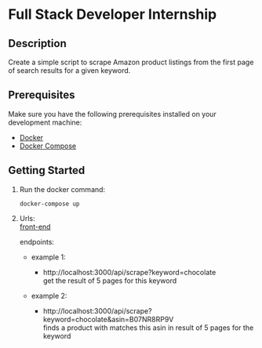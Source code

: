 # Full Stack Developer Internship

## Description

Create a simple script to scrape Amazon product listings from the first page of search results for a given keyword.

## Prerequisites

Make sure you have the following prerequisites installed on your development machine:

- [Docker](https://www.docker.com/get-started)
- [Docker Compose](https://docs.docker.com/compose/install/)

## Getting Started

1. Run the docker command:
    ```docker
    docker-compose up
2. Urls:  
    [front-end](http://localhost:5173)  

    endpoints:
    - example 1:
        - http://localhost:3000/api/scrape?keyword=chocolate  
        get the result of 5 pages for this keyword
    
    - example 2:
        - http://localhost:3000/api/scrape?keyword=chocolate&asin=B07NR8RP9V  
        finds a product with matches this asin in result of 5 pages for the keyword

    
    
